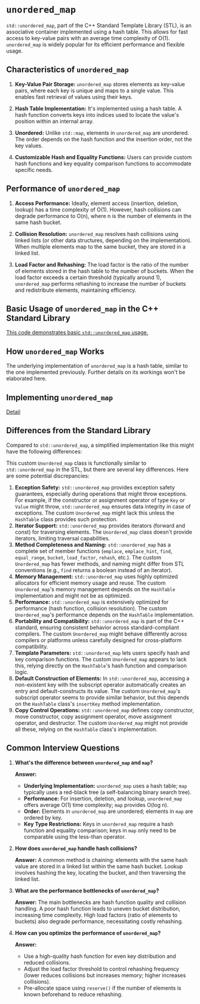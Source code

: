 # `unordered_map`

`std::unordered_map`, part of the C++ Standard Template Library (STL), is an associative container implemented using a hash table.  This allows for fast access to key-value pairs with an average time complexity of O(1).  `unordered_map` is widely popular for its efficient performance and flexible usage.

## Characteristics of `unordered_map`

1. **Key-Value Pair Storage:** `unordered_map` stores elements as key-value pairs, where each key is unique and maps to a single value. This enables fast retrieval of values using their keys.

2. **Hash Table Implementation:**  It's implemented using a hash table.  A hash function converts keys into indices used to locate the value's position within an internal array.

3. **Unordered:** Unlike `std::map`, elements in `unordered_map` are unordered.  The order depends on the hash function and the insertion order, not the key values.

4. **Customizable Hash and Equality Functions:** Users can provide custom hash functions and key equality comparison functions to accommodate specific needs.


## Performance of `unordered_map`

1. **Access Performance:** Ideally, element access (insertion, deletion, lookup) has a time complexity of O(1). However, hash collisions can degrade performance to O(n), where n is the number of elements in the same hash bucket.

2. **Collision Resolution:** `unordered_map` resolves hash collisions using linked lists (or other data structures, depending on the implementation). When multiple elements map to the same bucket, they are stored in a linked list.

3. **Load Factor and Rehashing:** The load factor is the ratio of the number of elements stored in the hash table to the number of buckets. When the load factor exceeds a certain threshold (typically around 1), `unordered_map` performs rehashing to increase the number of buckets and redistribute elements, maintaining efficiency.


## Basic Usage of `unordered_map` in the C++ Standard Library

[This code demonstrates basic `std::unordered_map` usage.](usage.cpp)


## How `unordered_map` Works

The underlying implementation of `unordered_map` is a hash table, similar to the one implemented previously.  Further details on its workings won't be elaborated here.


## Implementing `unordered_map`

[Detail](Implementation.md)


## Differences from the Standard Library

Compared to `std::unordered_map`, a simplified implementation like this might have the following differences:

This custom `Unordered_map` class is functionally similar to `std::unordered_map` in the STL, but there are several key differences.  Here are some potential discrepancies:

1. **Exception Safety:** `std::unordered_map` provides exception safety guarantees, especially during operations that might throw exceptions.  For example, if the constructor or assignment operator of type `Key` or `Value` might throw, `std::unordered_map` ensures data integrity in case of exceptions. The custom `Unordered_map` might lack this unless the `HashTable` class provides such protection.
2. **Iterator Support:** `std::unordered_map` provides iterators (forward and const) for traversing elements.  The `Unordered_map` class doesn't provide iterators, limiting traversal capabilities.
3. **Method Completeness and Naming:** `std::unordered_map` has a complete set of member functions (`emplace`, `emplace_hint`, `find`, `equal_range`, `bucket`, `load_factor`, `rehash`, etc.). The custom `Unordered_map` has fewer methods, and naming might differ from STL conventions (e.g., `find` returns a boolean instead of an iterator).
4. **Memory Management:** `std::unordered_map` uses highly optimized allocators for efficient memory usage and reuse. The custom `Unordered_map`'s memory management depends on the `HashTable` implementation and might not be as optimized.
5. **Performance:** `std::unordered_map` is extensively optimized for performance (hash function, collision resolution). The custom `Unordered_map`'s performance depends on the `HashTable` implementation.
6. **Portability and Compatibility:** `std::unordered_map` is part of the C++ standard, ensuring consistent behavior across standard-compliant compilers. The custom `Unordered_map` might behave differently across compilers or platforms unless carefully designed for cross-platform compatibility.
7. **Template Parameters:** `std::unordered_map` lets users specify hash and key comparison functions. The custom `Unordered_map` appears to lack this, relying directly on the `HashTable`'s hash function and comparison logic.
8. **Default Construction of Elements:** In `std::unordered_map`, accessing a non-existent key with the subscript operator automatically creates an entry and default-constructs its value. The custom `Unordered_map`'s subscript operator seems to provide similar behavior, but this depends on the `HashTable` class's `insertKey` method implementation.
9. **Copy Control Operations:** `std::unordered_map` defines copy constructor, move constructor, copy assignment operator, move assignment operator, and destructor. The custom `Unordered_map` might not provide all these, relying on the `HashTable` class's implementation.


## Common Interview Questions

1. **What's the difference between `unordered_map` and `map`?**

   **Answer:**

   - **Underlying Implementation:** `unordered_map` uses a hash table; `map` typically uses a red-black tree (a self-balancing binary search tree).
   - **Performance:** For insertion, deletion, and lookup, `unordered_map` offers average O(1) time complexity; `map` provides O(log n).
   - **Order:** Elements in `unordered_map` are unordered; elements in `map` are ordered by key.
   - **Key Type Restrictions:** Keys in `unordered_map` require a hash function and equality comparison; keys in `map` only need to be comparable using the less-than operator.


2. **How does `unordered_map` handle hash collisions?**

   **Answer:** A common method is chaining: elements with the same hash value are stored in a linked list within the same hash bucket.  Lookup involves hashing the key, locating the bucket, and then traversing the linked list.


3. **What are the performance bottlenecks of `unordered_map`?**

   **Answer:**  The main bottlenecks are hash function quality and collision handling. A poor hash function leads to uneven bucket distribution, increasing time complexity.  High load factors (ratio of elements to buckets) also degrade performance, necessitating costly rehashing.


4. **How can you optimize the performance of `unordered_map`?**

   **Answer:**

   - Use a high-quality hash function for even key distribution and reduced collisions.
   - Adjust the load factor threshold to control rehashing frequency (lower reduces collisions but increases memory; higher increases collisions).
   - Pre-allocate space using `reserve()` if the number of elements is known beforehand to reduce rehashing.